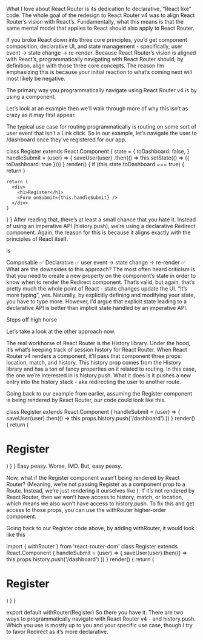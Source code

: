 What I love about React Router is its dedication to declarative, “React like” code. The whole goal of the redesign to React Router v4 was to align React Router’s vision with React’s. Fundamentally, what this means is that the same mental model that applies to React should also apply to React Router.

If you broke React down into three core principles, you’d get component composition, declarative UI, and state management - specifically, user event -> state change -> re-render. Because React Router’s vision is aligned with React’s, programmatically navigating with React Router should, by definition, align with those three core concepts. The reason I’m emphasizing this is because your initial reaction to what’s coming next will most likely be negative.

The primary way you programmatically navigate using React Router v4 is by using a <Redirect /> component.

Let’s look at an example then we’ll walk through more of why this isn’t as crazy as it may first appear.

The typical use case for routing programmatically is routing on some sort of user event that isn’t a Link click. So in our example, let’s navigate the user to /dashboard once they’ve registered for our app.

class Register extends React.Component {
  state = {
    toDashboard: false,
  }
  handleSubmit = (user) => {
    saveUser(user)
      .then(() => this.setState(() => ({
        toDashboard: true
      })))
  }
  render() {
    if (this.state.toDashboard === true) {
      return <Redirect to='/dashboard' />
    }

    return (
      <div>
        <h1>Register</h1>
        <Form onSubmit={this.handleSubmit} />
      </div>
    )
  }
}
After reading that, there’s at least a small chance that you hate it. Instead of using an imperative API (history.push), we’re using a declarative Redirect component. Again, the reason for this is because it aligns exactly with the principles of React itself.

<Redirect /> is

Composable ✅
Declarative ✅
user event -> state change -> re-render ✅
What are the downsides to this approach? The most often heard criticism is that you need to create a new property on the component’s state in order to know when to render the Redirect component. That’s valid, but again, that’s pretty much the whole point of React - state changes update the UI. “It’s more typing”, yes. Naturally, by explicitly defining and modifying your state, you have to type more. However, I’d argue that explicit state leading to a declarative API is better than implicit state handled by an imperative API.

Steps off high horse

Let’s take a look at the other approach now.

The real workhorse of React Router is the History library. Under the hood, it’s what’s keeping track of session history for React Router. When React Router v4 renders a component, it’ll pass that component three props: location, match, and history. This history prop comes from the History library and has a ton of fancy properties on it related to routing. In this case, the one we’re interested in is history.push. What it does is it pushes a new entry into the history stack - aka redirecting the user to another route.

Going back to our example from earlier, assuming the Register component is being rendered by React Router, our code could look like this.

class Register extends React.Component {
  handleSubmit = (user) => {
    saveUser(user).then(() =>
      this.props.history.push('/dashboard')
    ))
  }
  render() {
    return (
      <div>
        <h1>Register</h1>
        <Form onSubmit={this.handleSubmit} />
      </div>
    )
  }
}
Easy peasy. Worse, IMO. But, easy peasy.

Now, what if the Register component wasn’t being rendered by React Router? (Meaning, we’re not passing Register as a component prop to a Route. Instead, we’re just rendering it ourselves like <Register />). If it’s not rendered by React Router, then we won’t have access to history, match, or location, which means we also won’t have access to history.push. To fix this and get access to those props, you can use the withRouter higher-order component.

Going back to our Register code above, by adding withRouter, it would look like this

import { withRouter } from 'react-router-dom'
class Register extends React.Component {
  handleSubmit = (user) => {
    saveUser(user).then(() =>
      this.props.history.push('/dashboard')
    ))
  }
  render() {
    return (
      <div>
        <h1>Register</h1>
        <Form onSubmit={this.handleSubmit} />
      </div>
    )
  }
}

export default withRouter(Register)
So there you have it. There are two ways to programmatically navigate with React Router v4 - <Redirect /> and history.push. Which you use is mostly up to you and your specific use case, though I try to favor Redirect as it’s more declarative.